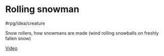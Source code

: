 # Rolling snowman

#rpg/idea/creature 

Snow rollers, how snowmans are made (wind rolling snowballs on freshly fallen snow)

[Video](https://i.imgur.com/gFCUHo5.mp4)